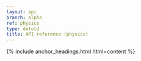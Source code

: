 ```yaml
---
layout: api
branch: alpha
ref: physics
type: defold
title: API reference (physics)
---
```

{% include anchor_headings.html html=content %}